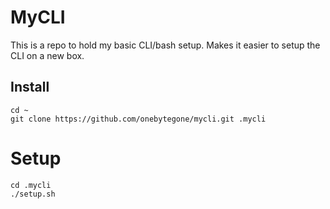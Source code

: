 # MyCLI

This is a repo to hold my basic CLI/bash setup. Makes it easier to setup the CLI on a new box.


## Install

```
cd ~
git clone https://github.com/onebytegone/mycli.git .mycli
```

# Setup

```
cd .mycli
./setup.sh
```
